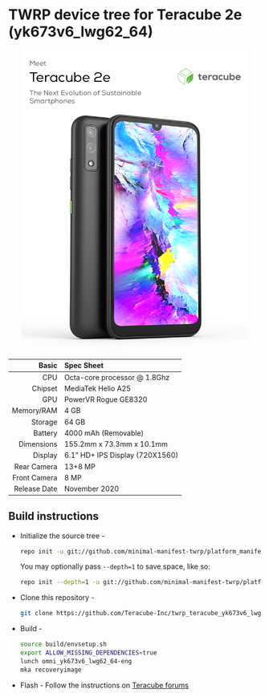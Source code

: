 # TWRP device tree for Teracube 2e (yk673v6\_lwg62\_64)

<p align="center">
  <img height="600" src="/preview.png?raw=true">
</p>

Basic        | Spec Sheet
------------:|:-------------------------
CPU          | Octa-core processor @ 1.8Ghz
Chipset      | MediaTek Helio A25
GPU          | PowerVR Rogue GE8320
Memory/RAM   | 4 GB
Storage      | 64 GB
Battery      | 4000 mAh (Removable)
Dimensions   | 155.2mm x 73.3mm x 10.1mm
Display      | 6.1” HD+ IPS Display (720X1560)
Rear Camera  | 13+8 MP
Front Camera | 8 MP
Release Date | November 2020


## Build instructions
- Initialize the source tree -
  ```bash
  repo init -u git://github.com/minimal-manifest-twrp/platform_manifest_twrp_omni.git -b twrp-10.0
  ```
  You may optionally pass `--depth=1` to save space, like so:
  ```bash
  repo init --depth=1 -u git://github.com/minimal-manifest-twrp/platform_manifest_twrp_omni.git -b twrp-10.0
  ```
- Clone this repository -
  ```bash
  git clone https://github.com/Teracube-Inc/twrp_teracube_yk673v6_lwg62_64 device/teracube/yk673v6_lwg62_64
  ```
- Build -
  ```bash
  source build/envsetup.sh
  export ALLOW_MISSING_DEPENDENCIES=true
  lunch omni_yk673v6_lwg62_64-eng
  mka recoveryimage
  ```
- Flash -
  Follow the instructions on [Teracube forums](https://community.myteracube.com/t/advanced-users-only-twrp-recovery-root-for-teracube-2e/1729)

